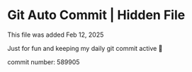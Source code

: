# Git Auto Commit | Hidden File

This file was added Feb 12, 2025

Just for fun and keeping my daily git commit active 🤪

commit number: 589905

